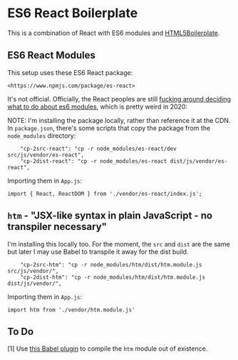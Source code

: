 # ES6 React Boilerplate

This is a combination of React with ES6 modules and [HTML5Boilerplate](https://html5boilerplate.com/).

## ES6 React Modules

This setup uses these ES6 React package:

    <https://www.npmjs.com/package/es-react>

It's not official. Officially, the React peoples are still [fucking around deciding what to do about es6 modules](https://github.com/facebook/react/issues/11503), which is pretty weird in 2020:

NOTE: I'm installing the package locally, rather than reference it at the CDN. In `package.json`, there's some scripts that copy the package from the `node_modules` directory:

```
    "cp-2src-react": "cp -r node_modules/es-react/dev src/js/vendor/es-react",
    "cp-2dist-react": "cp -r node_modules/es-react dist/js/vendor/es-react",
```

Importing them in `App.js`:

```
import { React, ReactDOM } from './vendor/es-react/index.js';
```

## `htm` - "JSX-like syntax in plain JavaScript - no transpiler necessary"

I'm installing this locally too. For the moment, the `src` and `dist` are the same but later I may use Babel to transpile it away for the dist build.

```
	"cp-2src-htm": "cp -r node_modules/htm/dist/htm.module.js src/js/vendor/",
	"cp-2dist-htm": "cp -r node_modules/htm/dist/htm.module.js dist/js/vendor/",
```

Importing them in `App.js`:

```
import htm from './vendor/htm.module.js'
```

## To Do

[1] Use [this Babel plugin](https://github.com/developit/htm/tree/master/packages/babel-plugin-htm) to compile the `htm` module out of existence.

